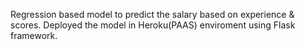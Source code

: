 
Regression based model to predict the salary based on experience & scores. Deployed the model in Heroku(PAAS) enviroment using Flask framework.

